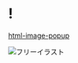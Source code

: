 # !
[html-image-popup](popup.html)

![フリーイラスト](https://jp.freepik.com/icon/html-file_2786969#fromView=keyword&page=1&position=8&uuid=95ac8681-024c-4955-bac0-50cf6281b964)